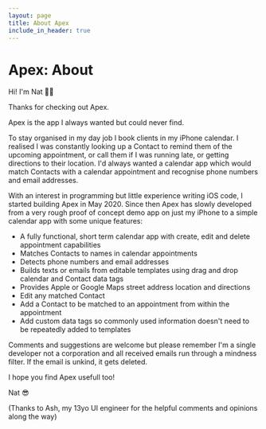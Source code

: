 ```yaml
---
layout: page
title: About Apex
include_in_header: true
---
```

# Apex: About

Hi! I'm Nat 👋🏼

Thanks for checking out Apex.

Apex is the app I always wanted but could never find.

To stay organised in my day job I book clients in my iPhone calendar. I realised I was constantly looking up a Contact to remind them of the upcoming appointment, or call them if I was running late, or getting directions to their location. I'd always wanted a calendar app which would match Contacts with a calendar appointment and recognise phone numbers and email addresses.

With an interest in programming but little experience writing iOS code, I started building Apex in May 2020. Since then Apex has slowly developed from a very rough proof of concept demo app on just my iPhone to a simple calendar app with some unique features:

- A fully functional, short term calendar app with create, edit and delete appointment capabilities
- Matches Contacts to names in calendar appointments
- Detects phone numbers and email addresses
- Builds texts or emails from editable templates using drag and drop calendar and Contact data tags
- Provides Apple or Google Maps street address location and directions
- Edit any matched Contact
- Add a Contact to be matched to an appointment from within the appointment
- Add custom data tags so commonly used information doesn't need to be repeatedly added to templates

Comments and suggestions are welcome but please remember I'm a single developer not a corporation and all received emails run through a mindness filter. If the email is unkind, it gets deleted.

I hope you find Apex usefull too!

Nat 😎

(Thanks to Ash, my 13yo UI engineer for the helpful comments and opinions along the way)
